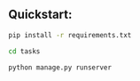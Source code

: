 ## Quickstart:
```bash
pip install -r requirements.txt
```
```bash
cd tasks
```
```bash
python manage.py runserver
```